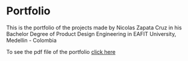 # Portfolio

This is the portfolio of the projects made by Nicolas Zapata Cruz in his Bachelor Degree of Product Design Engineering in EAFIT University, Medellin - Colombia

To see the pdf file of the portfolio [click here](https://github.com/nicozapatacruz/portfolio/blob/main/Portfolio.pdf)
